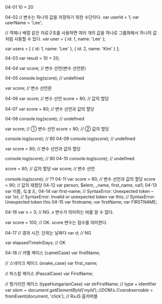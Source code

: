 04-01
10 + 20

04-02
// 변수는 하나의 값을 저장하기 위한 수단이다.
var userId = 1;
var userName = 'Lee';

// 객체나 배열 같은 자료구조를 사용하면 여러 개의 값을 하나로 그룹화해서 하나의 값처럼 사용할 수 있다.
var user = { id: 1, name: 'Lee' };

var users = [
  { id: 1, name: 'Lee' },
  { id: 2, name: 'Kim' }
];

04-03
var result = 10 + 20;

04-04
var score; // 변수 선언(변수 선언문)

04-05
console.log(score); // undefined

var score; // 변수 선언문

04-06
var score;  // 변수 선언
score = 80; // 값의 할당

04-07
var score = 80; // 변수 선언과 값의 할당

04-08
console.log(score); // undefined

var score;  // ① 변수 선언
score = 80; // ② 값의 할당

console.log(score); // 80
04-09
console.log(score); // undefined

var score = 80;     // 변수 선언과 값의 할당

console.log(score); // 80
04-10
console.log(score); // undefined

score = 80; // 값의 할당
var score;  // 변수 선언

console.log(score); // ??
04-11
var score = 80; // 변수 선언과 값의 할당
score = 90;     // 값의 재할당
04-12
var person, $elem, _name, first_name, val1;
04-13
var 이름, なまえ;
04-14
var first-name; // SyntaxError: Unexpected token –
var 1st;        // SyntaxError: Invalid or unexpected token
var this;       // SyntaxError: Unexpected token this
04-15
var firstname;
var firstName;
var FIRSTNAME;

04-16
var x = 3;       // NG. x 변수가 의미하는 바를 알 수 없다.

var score = 100; // OK. score 변수는 점수를 의미한다.

04-17
// 경과 시간. 단위는 날짜다
var d;                 // NG

var elapsedTimeInDays; // OK


04-18
// 카멜 케이스 (camelCase)
var firstName;

// 스네이크 케이스 (snake_case)
var first_name;

// 파스칼 케이스 (PascalCase)
var FirstName;

// 헝가리언 케이스 (typeHungarianCase)
var strFirstName; // type + identifier
var $elem = document.getElementById('myId'); // DOM 노드
var observable$ = fromEvent(document, 'click'); // RxJS 옵저버블
